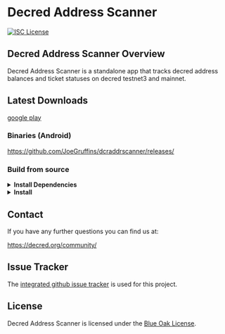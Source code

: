 Decred Address Scanner
====

[![ISC License](https://img.shields.io/badge/license-ISC-blue.svg)](http://copyfree.org)

## Decred Address Scanner Overview

Decred Address Scanner is a standalone app that tracks decred address balances
and ticket statuses on decred testnet3 and mainnet.

## Latest Downloads

[google play](https://play.google.com/store/apps/details?id=com.joegruff.decredaddressscanner)

### Binaries (Android)

https://github.com/JoeGruffins/dcraddrscanner/releases/

### Build from source

<details><summary><b>Install Dependencies</b></summary>

- **Android Studio**

  https://developer.android.com/studio

- **Git**

  Installation instructions can be found at https://git-scm.com or
  https://gitforwindows.org.

</details>
<details><summary><b>Install</b></summary>

- **Clone the repo**

  ```
  git clone https://github.com/joegruffins/dcraddrscanner.git
  ```

- **Android Studio**

  Open android studio. Open project and find the cloned repo. Select a device
  and run.

</details>


## Contact

If you have any further questions you can find us at:

https://decred.org/community/

## Issue Tracker

The [integrated github issue tracker](https://github.com/joegruffins/dcraddrscanner/issues)
is used for this project.

## License

Decred Address Scanner is licensed under the [Blue Oak License](https://blueoakcouncil.org/license/1.0.0).
